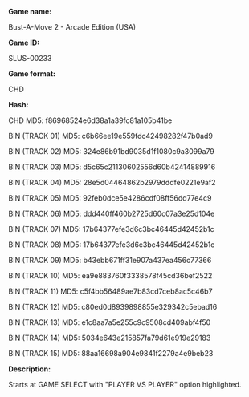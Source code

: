**Game name:**

Bust-A-Move 2 - Arcade Edition (USA)

**Game ID:**

SLUS-00233

**Game format:**

CHD

**Hash:**

CHD MD5: f86968524e6d38a1a39fc81a105b41be

BIN (TRACK 01) MD5: c6b66ee19e559fdc42498282f47b0ad9

BIN (TRACK 02) MD5: 324e86b91bd9035d1f1080c9a3099a79

BIN (TRACK 03) MD5: d5c65c21130602556d60b42414889916

BIN (TRACK 04) MD5: 28e5d04464862b2979dddfe0221e9af2

BIN (TRACK 05) MD5: 92feb0dce5e4286cdf08ff56dd77e4c9

BIN (TRACK 06) MD5: ddd440ff460b2725d60c07a3e25d104e

BIN (TRACK 07) MD5: 17b64377efe3d6c3bc46445d42452b1c

BIN (TRACK 08) MD5: 17b64377efe3d6c3bc46445d42452b1c

BIN (TRACK 09) MD5: b43ebb671ff31e907a437ea456c77366

BIN (TRACK 10) MD5: ea9e883760f3338578f45cd36bef2522

BIN (TRACK 11) MD5: c5f4bb56489ae7b83cd7ceb8ac5c46b7

BIN (TRACK 12) MD5: c80ed0d8939898855e329342c5ebad16

BIN (TRACK 13) MD5: e1c8aa7a5e255c9c9508cd409abf4f50

BIN (TRACK 14) MD5: 5034e643e215857fa79d61e919e29183

BIN (TRACK 15) MD5: 88aa16698a904e9841f2279a4e9beb23

**Description:**

Starts at GAME SELECT with "PLAYER VS PLAYER" option highlighted.